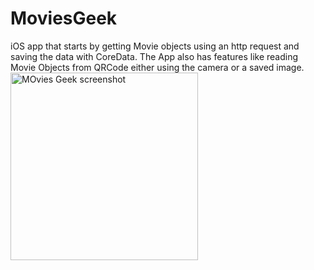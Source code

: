 # MoviesGeek
iOS app that starts by getting Movie objects using an http request and saving the data with CoreData. The App also has features like reading Movie Objects from QRCode either using the camera or a saved image.
<img src="moviesgeekvid.gif" data-canonical-src="moviesgeekvid.gif" width="300" alt="MOvies Geek screenshot" />
